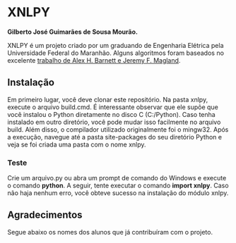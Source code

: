 # XNLPY

**Gilberto José Guimarães de Sousa Mourão.**

XNLPY é um projeto criado por um graduando de Engenharia Elétrica pela Universidade Federal do Maranhão. Alguns algoritmos foram baseados no excelente [trabalho de Alex H. Barnett e Jeremy F. Magland](https://github.com/flatironinstitute/finufft).

## Instalação

Em primeiro lugar, você deve clonar este repositório. Na pasta xnlpy, execute o arquivo build.cmd. É interessante observar que ele supõe que você instalou o Python diretamente no disco C (C:/Python). Caso tenha instalado em outro diretório, você pode mudar isso facilmente no arquivo build. Além disso, o compilador utilizado originalmente foi o mingw32. Após a execução, navegue até a pasta site-packages do seu diretório Python e veja se foi criada uma pasta com o nome xnlpy.

### Teste

Crie um arquivo.py ou abra um prompt de comando do Windows e execute o comando **python**. A seguir, tente executar o comando **import xnlpy**. Caso não haja nenhum erro, você obteve sucesso na instalação do módulo xnlpy.

## Agradecimentos

Segue abaixo os nomes dos alunos que já contribuíram com o projeto.